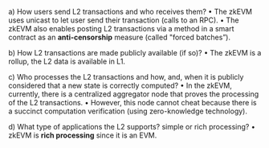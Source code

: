 
a)	How users send L2 transactions and who receives them?
•	The zkEVM uses unicast to let user send their transaction (calls to an RPC).
•	The zkEVM also enables posting L2 transactions via a method in a smart contract as an **anti-censorship** measure (called "forced batches”).

b)	How L2 transactions are made publicly available (if so)?
• The zkEVM is a rollup, the L2 data is available in L1.

c)	Who processes the L2 transactions and how, and, when it is publicly considered that a new state is correctly computed?
•	In the zkEVM, currently, there is a centralized aggregator node that proves the processing of the L2 transactions.
•	However, this node cannot cheat because there is a succinct computation verification (using zero-knowledge technology).

d)	What type of applications the L2 supports? simple or rich processing?
• zkEVM is **rich processing** since it is an EVM.